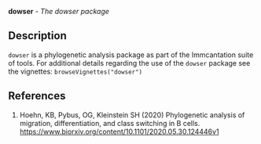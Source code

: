 **dowser** - *The dowser package*

Description
--------------------

`dowser` is a phylogenetic analysis package as part of the Immcantation suite of tools.
For additional details regarding the use of the `dowser` package see the 
vignettes:
`browseVignettes("dowser")`






References
-------------------


1. Hoehn, KB, Pybus, OG, Kleinstein SH (2020) Phylogenetic analysis of 
migration, differentiation, and class switching in B cells.
https://www.biorxiv.org/content/10.1101/2020.05.30.124446v1










